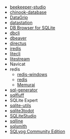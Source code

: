 * [beekeeper-studio](https://github.com/beekeeper-studio/beekeeper-studio)
* [chinook-database](https://github.com/lerocha/chinook-database)
* [DataGrip](https://www.jetbrains.com/datagrip/)
* [datastation](https://github.com/multiprocessio/datastation)
* [DB Browser for SQLite](https://github.com/sqlitebrowser/sqlitebrowser)
* [dbcli](https://github.com/dbcli/)
* [dbeaver](https://github.com/dbeaver/dbeaver)
* [directus](https://github.com/directus/directus)
* [iredis](https://github.com/laixintao/iredis)
* [litecli](https://github.com/dbcli/litecli)
* [litestream](https://github.com/benbjohnson/litestream)
* Navicat
* redis
  * [redis-windows](https://github.com/zkteco-home/redis-windows)
  * [redis](https://github.com/microsoftarchive/redis)
  * [Memurai](https://www.memurai.com/)
* [sql-generator](https://github.com/liyupi/sql-generator)
* [sqlfluff](https://github.com/sqlfluff/sqlfluff)
* SQLite Expert
* [sqlite-utils](https://github.com/simonw/sqlite-utils)
* [sqlite3todot](https://github.com/chunky/sqlite3todot)
* [SQLiteStudio](https://github.com/pawelsalawa/sqlitestudio)
* [sqlline](https://github.com/julianhyde/sqlline)
* [sqlsmith](https://github.com/anse1/sqlsmith)
* [SQLyog Community Edition](https://github.com/webyog/sqlyog-community)
